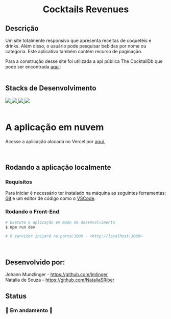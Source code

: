 <h1 align="center">Cocktails Revenues</h1>

## Descrição
Um site totalmente responsivo que apresenta receitas de coquetéis e drinks. Além disso, o usuário pode pesquisar bebidas por nome ou categoria. Este aplicativo também contém recurso de paginação.

Para a construção desse site foi utilizada a api pública The CocktailDb que pode ser encontrada <a href="https://www.thecocktaildb.com/api.php" target="_blank">aqui<a/>:
<br><br>

## Stacks de Desenvolvimento

<div>
  <a href="https://typescript.info/">
    <img src="https://img.shields.io/badge/typescript-339933?style=for-the-badge&logo=typescript&color=black" />
  </a>
  <a href="https://pt-br.reactjs.org/docs/getting-started.html">
    <img src="https://img.shields.io/badge/React-339933?style=for-the-badge&logo=react&color=black" />
  </a>
  <a href="https://tailwindcss.com/docs">
    <img src="https://img.shields.io/badge/TailwindCSS-339933?style=for-the-badge&logo=tailwind-css&color=black" />
  </a>
  <a href="https://Next-black.com/docs">
    <img src="https://img.shields.io/badge/Next.js-339933?style=for-the-badge&logo=next.js&color=black" />
  </a>
</div>
<br>

# A aplicação em nuvem

Acesse a aplicação alocada no Vercel por <a href="https://drinks-website.vercel.app/"> aqui <a/>.

<br>  

## Rodando a aplicação localmente
### Requisitos

Para iniciar é necessário ter instalado na máquina as seguintes ferramentas:
[Git](https://git-scm.com) e um editor de código como o [VSCode](https://code.visualstudio.com/).

### Rodando o Front-End 

```bash
# Execute a aplicação em modo de desenvolvimento
$ npm run dev

# O servidor inciará na porta:3000 - <http://localhost:3000>
```
<br>

## Desenvolvido por:

Johann Munzlinger - https://github.com/jmlinger
<br>
Natalia de Souza - https://github.com/NataliaSRiber
<br>

## Status

<h3> 
	🚧  Em andamento  🚧
</h3>
